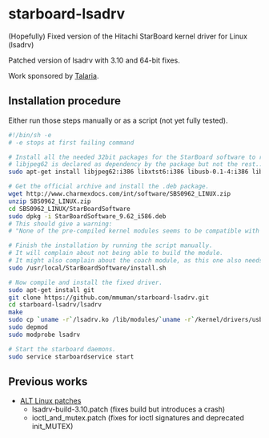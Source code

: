 starboard-lsadrv
================

(Hopefully) Fixed version of the Hitachi StarBoard kernel driver for Linux (lsadrv)

Patched version of lsadrv with 3.10 and 64-bit fixes.

Work sponsored by [Talaria](http://www.talaria.fr/).

Installation procedure
----------------------

Either run those steps manually or as a script (not yet fully tested).

```sh
#!/bin/sh -e
# -e stops at first failing command

# Install all the needed 32bit packages for the StarBoard software to run
# libjpeg62 is declared as dependency by the package but not the rest...
sudo apt-get install libjpeg62:i386 libxtst6:i386 libusb-0.1-4:i386 libstdc++6:i386 libfreetype6:i386 libsm6:i386 libglib2.0-0:i386 libxrender1:i386 libfontconfig1:i386 libqtgui4:i386

# Get the official archive and install the .deb package.
wget http://www.charmexdocs.com/int/software/SBS0962_LINUX.zip
unzip SBS0962_LINUX.zip
cd SBS0962_LINUX/StarBoardSoftware
sudo dpkg -i StarBoardSoftware_9.62_i586.deb
# This should give a warning:
# "None of the pre-compiled kernel modules seems to be compatible with your operating system."

# Finish the installation by running the script manually.
# It will complain about not being able to build the module.
# It might also complain about the coach module, as this one also needs fixing.
sudo /usr/local/StarBoardSoftware/install.sh

# Now compile and install the fixed driver.
sudo apt-get install git
git clone https://github.com/mmuman/starboard-lsadrv.git
cd starboard-lsadrv/lsadrv
make
sudo cp `uname -r`/lsadrv.ko /lib/modules/`uname -r`/kernel/drivers/usb/input/
sudo depmod
sudo modprobe lsadrv

# Start the starboard daemons.
sudo service starboardservice start
```

Previous works
--------------

* [ALT Linux patches](http://packages.altlinux.org/en/Sisyphus/srpms/kernel-modules-lsadrv-std-pae)
    * lsadrv-build-3.10.patch (fixes build but introduces a crash)
    * ioctl_and_mutex.patch (fixes for ioctl signatures and deprecated init_MUTEX)
